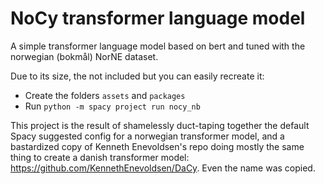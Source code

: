 # NoCy transformer language model

A simple transformer language model based on bert and tuned with the norwegian (bokmål) NorNE dataset.

Due to its size, the not included but you can easily recreate it:
- Create the folders `assets` and `packages`
- Run `python -m spacy project run nocy_nb`


This project is the result of shamelessly duct-taping together the default Spacy suggested config for a norwegian transformer model, and a bastardized copy of Kenneth Enevoldsen's repo doing mostly the same thing to create a danish transformer model: https://github.com/KennethEnevoldsen/DaCy. Even the name was copied.